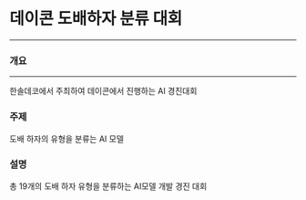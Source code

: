 # 데이콘 도배하자 분류 대회
---
### 개요
---
한솔데코에서 주최하여 데이콘에서 진행하는 AI 경진대회

### 주제  
도배 하자의 유형을 분류는 AI 모델

### 설명  
총 19개의 도배 하자 유형을 분류하는 AI모델 개발 경진 대회
